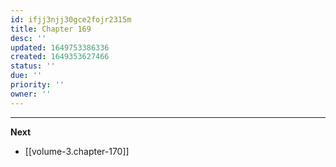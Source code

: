 ```yaml
---
id: ifjj3njj30gce2fojr2315m
title: Chapter 169
desc: ''
updated: 1649753386336
created: 1649353627466
status: ''
due: ''
priority: ''
owner: ''
---
```




____

**Next**
* [[volume-3.chapter-170]]